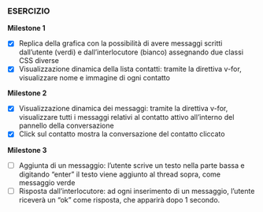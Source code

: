 ### ESERCIZIO
**Milestone 1**
- [X] Replica della grafica con la possibilità di avere messaggi scritti dall’utente (verdi) e dall’interlocutore (bianco) assegnando due classi CSS diverse
- [X] Visualizzazione dinamica della lista contatti: tramite la direttiva v-for, visualizzare nome e immagine di ogni contatto

**Milestone 2**
- [X] Visualizzazione dinamica dei messaggi: tramite la direttiva v-for, visualizzare tutti i messaggi relativi al contatto attivo all’interno del pannello della conversazione
- [X] Click sul contatto mostra la conversazione del contatto cliccato

**Milestone 3**
- [ ] Aggiunta di un messaggio: l’utente scrive un testo nella parte bassa e digitando
“enter” il testo viene aggiunto al thread sopra, come messaggio verde
- [ ] Risposta dall’interlocutore: ad ogni inserimento di un messaggio, l’utente riceverà
un “ok” come risposta, che apparirà dopo 1 secondo.